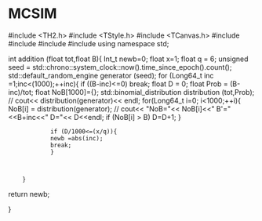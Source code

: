 # MCSIM
#include <TH2.h>
#include <TStyle.h>
#include <TCanvas.h>
#include <iostream>
#include <cmath>
#include <random>
#include <chrono>
using namespace std;

int addition (float tot,float B){
Int_t newb=0;
float x=1;
float q = 6;
unsigned seed = std::chrono::system_clock::now().time_since_epoch().count();
std::default_random_engine generator (seed);
        for (Long64_t inc =1;inc<(1000);++inc){
                if ((B-inc)<=0) break;
                float D = 0;
                float Prob = (B-inc)/tot;
                float NoB[1000]={};
                std::binomial_distribution<int> distribution (tot,Prob);
//              cout<< distribution(generator)<< endl;
                for(Long64_t i=0; i<1000;++i){
                        NoB[i] = distribution(generator);
//                      cout<< "NoB="<< NoB[i]<<"    B'="<<B+inc<<"             D="<< D<<endl;
                        if (NoB[i] > B)
                        D=D+1;
                }

                if (D/1000<=(x/q)){
                newb =abs(inc);
                break;
                }



        }
return newb;

}
